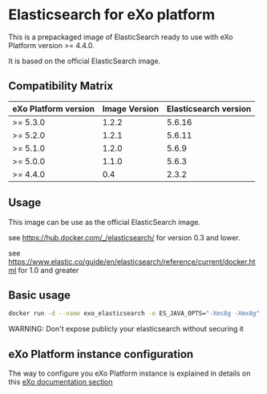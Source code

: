 # Elasticsearch for eXo platform

This is a prepackaged image of ElasticSearch ready to use with eXo Platform version >= 4.4.0.

It is based on the official ElasticSearch image.

## Compatibility Matrix

| eXo Platform version | Image Version | Elasticsearch version |
| -------------------- | ------------- | --------------------- |
| >= 5.3.0             | 1.2.2         | 5.6.16                |
| >= 5.2.0             | 1.2.1         | 5.6.11                |
| >= 5.1.0             | 1.2.0         | 5.6.9                 |
| >= 5.0.0             | 1.1.0         | 5.6.3                 |
| >= 4.4.0             | 0.4           | 2.3.2                 |

## Usage

This image can be use as the official ElasticSearch image.

see https://hub.docker.com/_/elasticsearch/ for version 0.3 and lower.

see https://www.elastic.co/guide/en/elasticsearch/reference/current/docker.html for 1.0 and greater

## Basic usage

```bash
docker run -d --name exo_elasticsearch -e ES_JAVA_OPTS="-Xms8g -Xmx8g" -v <my data path>:/usr/share/elasticsearch/data -p 9200:9200 exoplatform/elasticsearch
```

WARNING: Don't expose publicly your elasticsearch without securing it

## eXo Platform instance configuration

The way to configure you eXo Platform instance is explained in details on this [eXo documentation section](https://www.exoplatform.com/docs/public/topic/PLF44/PLFAdminGuide.Configuration.ElasticSearch.html)
